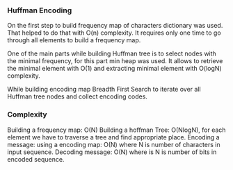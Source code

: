 
### Huffman Encoding

On the first step to build frequency map of characters dictionary was used. 
That helped to do that with O(n) complexity. It requires only one time to go 
through all elements to build a frequency map.

One of the main parts while building Huffman tree is to select nodes with the 
minimal frequency, for this part min heap was used. It allows to retrieve the 
minimal element with O(1) and extracting minimal element with O(logN) complexity.

While building encoding map Breadth First Search to iterate over all Huffman tree
nodes and collect encoding codes. 

### Complexity
Building a frequency map: O(N)
Building a hoffman Tree: O(NlogN), for each element we have to traverse a tree and find appropriate place.
Encoding a message: using a encoding map: O(N) where N is number of characters in input sequence.
Decoding message: O(N) where is N is number of bits in encoded sequence.
 